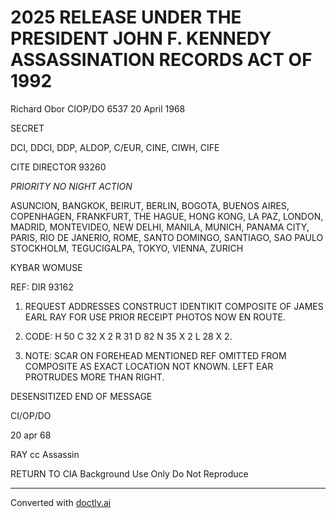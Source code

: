 # 2025 RELEASE UNDER THE PRESIDENT JOHN F. KENNEDY ASSASSINATION RECORDS ACT OF 1992

Richard Obor
CIOP/DO
6537
20 April 1968

SECRET

DCI, DDCI, DDP, ALDOP,
C/EUR, CINE, CIWH, CIFE

CITE DIRECTOR 93260

*PRIORITY NO NIGHT ACTION*

ASUNCION, BANGKOK, BEIRUT, BERLIN, BOGOTA, BUENOS AIRES,
COPENHAGEN, FRANKFURT, THE HAGUE, HONG KONG, LA PAZ, LONDON,
MADRID, MONTEVIDEO, NEW DELHI, MANILA, MUNICH, PANAMA CITY,
PARIS, RIO DE JANERIO, ROME, SANTO DOMINGO, SANTIAGO, SAO PAULO
STOCKHOLM, TEGUCIGALPA, TOKYO, VIENNA, ZURICH

KYBAR WOMUSE

REF: DIR 93162

1.  REQUEST ADDRESSES CONSTRUCT IDENTIKIT COMPOSITE
    OF JAMES EARL RAY FOR USE PRIOR RECEIPT PHOTOS NOW EN ROUTE.

2.  CODE: H 50 C 32 X 2 R 31 D 82 N 35 X 2 L 28 X 2.

3.  NOTE: SCAR ON FOREHEAD MENTIONED REF OMITTED FROM
    COMPOSITE AS EXACT LOCATION NOT KNOWN. LEFT EAR PROTRUDES MORE
    THAN RIGHT.

DESENSITIZED
END OF MESSAGE

CI/OP/DO

20 apr 68

RAY
cc Assassin

RETURN TO CIA
Background Use Only
Do Not Reproduce


---
Converted with [doctly.ai](https://doctly.ai)